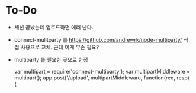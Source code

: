 # To-Do


* 세션 끝났는데 업로드하면 에러 난다.

* connect-mulitparty 를 https://github.com/andrewrk/node-multiparty/ 직접 사용으로 교체.
근데 이게 무슨 필요?

* multiparty 를 필요한 곳으로 한정

    var multipart = require('connect-multiparty');
    var multipartMiddleware = multipart();
    app.post('/upload', multipartMiddleware, function(req, resp) {